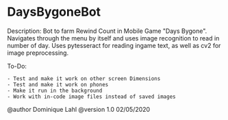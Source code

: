 # DaysBygoneBot

Description:
Bot to farm Rewind Count in Mobile Game "Days Bygone". Navigates through the menu by itself and uses image recognition to read in number of day. 
Uses pytesseract for reading ingame text, as well as cv2 for image preprocessing.

To-Do:
    
    - Test and make it work on other screen Dimensions
    - Test and make it work on phones
    - Make it run in the background
    - Work with in-code image files instead of saved images


@author Dominique Lahl
@version 1.0 02/05/2020
